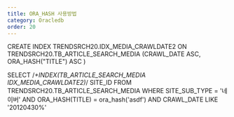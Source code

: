 ```yaml
---
title: ORA_HASH 사용방법
category: Oracledb
order: 20
---
```


CREATE INDEX TRENDSRCH20.IDX_MEDIA_CRAWLDATE2 
ON TRENDSRCH20.TB_ARTICLE_SEARCH_MEDIA
(CRAWL_DATE ASC, ORA_HASH("TITLE") ASC )


SELECT 
/*+INDEX(TB_ARTICLE_SEARCH_MEDIA IDX_MEDIA_CRAWLDATE2)*/ 
  SITE_ID 
  FROM TRENDSRCH20.TB_ARTICLE_SEARCH_MEDIA 
 WHERE SITE_SUB_TYPE = '네이버' 
  AND ORA_HASH(TITLE) = ora_hash('asdf') 
  AND CRAWL_DATE LIKE '20120430%' 

